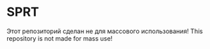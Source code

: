# SPRT
Этот репозиторий сделан не для массового использования!   This repository is not made for mass use!
